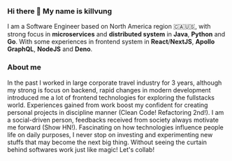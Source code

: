 ### Hi there 👋 My name is killvung

I am a Software Engineer based on North America region 🇨🇦🇺🇸, with strong focus in **microservices** and **distributed system** in **Java**, **Python** and **Go**. With some experiences in frontend system in **React**/**NextJS**, **Apollo GraphQL**, **NodeJS** and **Deno**.

### About me
In the past I worked in large corporate travel industry for 3 years, although my strong is focus on backend, rapid changes in modern development introduced me a lot of frontend technologies for exploring the fullstacks world. Experiences gained from work boost my confident for creating personal projects in discipline manner (Clean Code! Refactoring 2nd!). I am a social-driven person, feedbacks received from society always motivate me forward (Show HN!). Fascinating on how technologies influence people life on daily purposes, I never stop on investing and experimenting new stuffs that may become the next big thing. Without seeing the curtain behind softwares work just like magic! Let's collab! 
